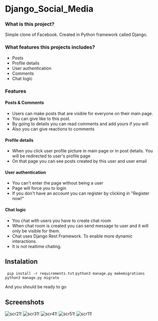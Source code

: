 # Django_Social_Media

### What is this project?

Simple clone of Facebook. Created in Python framework called Django.

### What features this projects includes?

- Posts
- Profile details
- User authentication
- Comments 
- Chat logic

### Features

#### Posts & Comments

- Users can make posts that are visible for everyone on their main page.
- You can give like to this post.
- By going to details you can read comments and add yours if you will
- Also you can give reactions to comments

#### Profile details 

- When you click user profile picture in main page or in post details. You will be redirected to user's profile page
- On that page you can see posts created by this user and user email

#### User authentication

- You can't enter the page without being a user
- Page will force you to login
- If you don't have an account you can register by clicking in "Register now!"

#### Chat logic

- You chat with users you have to create chat room
- When chat room is created you can send message to user and it will only be visible for them.
- Chat uses Django Rest Framework. To enable more dynamic interactions.
- It is not realtime chating.

## Instalation

``` pip install -r requirements.txt```
``` python3 manage.py makemigrations ```
``` python3 manage.py migrate ```

And you should be ready to go

## Screenshots

![scr21!](screenshots/src2.png)
![scr31!](screenshots/src3.png)
![scr41!](screenshots/src4.png)
![scr51!](screenshots/src5.png)
![scr11!](screenshots/src1.png)
